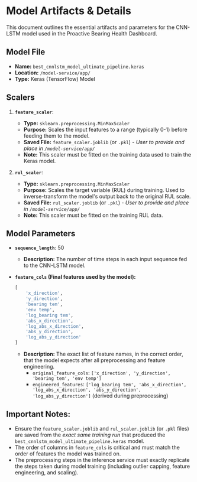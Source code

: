 # Model Artifacts & Details

This document outlines the essential artifacts and parameters for the CNN-LSTM model used in the Proactive Bearing Health Dashboard.

## Model File

*   **Name:** `best_cnnlstm_model_ultimate_pipeline.keras`
*   **Location:** `/model-service/app/`
*   **Type:** Keras (TensorFlow) Model

## Scalers

1.  **`feature_scaler`**:
    *   **Type:** `sklearn.preprocessing.MinMaxScaler`
    *   **Purpose:** Scales the input features to a range (typically 0-1) before feeding them to the model.
    *   **Saved File:** `feature_scaler.joblib` (or `.pkl`) - *User to provide and place in `/model-service/app/`*
    *   **Note:** This scaler must be fitted on the training data used to train the Keras model.

2.  **`rul_scaler`**:
    *   **Type:** `sklearn.preprocessing.MinMaxScaler`
    *   **Purpose:** Scales the target variable (RUL) during training. Used to inverse-transform the model's output back to the original RUL scale.
    *   **Saved File:** `rul_scaler.joblib` (or `.pkl`) - *User to provide and place in `/model-service/app/`*
    *   **Note:** This scaler must be fitted on the training RUL data.

## Model Parameters

*   **`sequence_length`**: 50
    *   **Description:** The number of time steps in each input sequence fed to the CNN-LSTM model.

*   **`feature_cols` (Final features used by the model):**
    ```python
    [
        'x_direction',
        'y_direction',
        'bearing tem',
        'env temp',
        'log_bearing tem',
        'abs_x_direction',
        'log_abs_x_direction',
        'abs_y_direction',
        'log_abs_y_direction'
    ]
    ```
    *   **Description:** The exact list of feature names, in the correct order, that the model expects after all preprocessing and feature engineering.
        *   `original_feature_cols`: `['x_direction', 'y_direction', 'bearing tem', 'env temp']`
        *   `engineered_features`: `['log_bearing tem', 'abs_x_direction', 'log_abs_x_direction', 'abs_y_direction', 'log_abs_y_direction']` (derived during preprocessing)

## Important Notes:

*   Ensure the `feature_scaler.joblib` and `rul_scaler.joblib` (or `.pkl` files) are saved from the *exact same training run* that produced the `best_cnnlstm_model_ultimate_pipeline.keras` model.
*   The order of columns in `feature_cols` is critical and must match the order of features the model was trained on.
*   The preprocessing steps in the inference service must exactly replicate the steps taken during model training (including outlier capping, feature engineering, and scaling).
